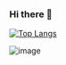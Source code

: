 ### Hi there 👋

[![Top Langs](https://github-readme-stats.vercel.app/api/top-langs/?username=vinn2010)](https://github.com/anuraghazra/github-readme-stats)


![image](https://github-readme-stats.vercel.app/api/top-langs/?username=vinn2010&layout=compact&langs_count=8&hide_border=true&title_color=000000&icon_color=000000&text_color=000000&bg_color=ffffff)

<!--
**vinn2010/vinn2010** is a ✨ _special_ ✨ repository because its `README.md` (this file) appears on your GitHub profile.

Here are some ideas to get you started:

- 🔭 I’m currently working on ...
- 🌱 I’m currently learning ...
- 👯 I’m looking to collaborate on ...
- 🤔 I’m looking for help with ...
- 💬 Ask me about ...
- 📫 How to reach me: ...
- 😄 Pronouns: ...
- ⚡ Fun fact: ...
-->
